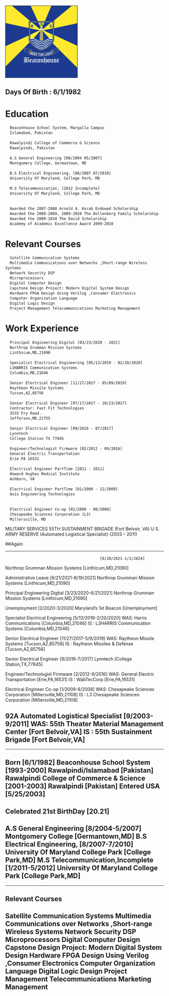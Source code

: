 ![BeaconHouse](https://github.com/zakinder/Resume/blob/main/BeaconHouseSchoolSystem.PNG "BeaconHouse")

## Days Of Birth : 6/1/1982

# Education

      Beaconhouse School System, Margalla Campus 
      Islamabad, Pakistan
      
      Rawalpindi College of Commerce & Science
      Rawalpindi, Pakistan
      
      A.S General Engineering [08/2004 05/2007]
      Montgomery College, Germantown, MD
      
      B.S Electrical Engineering, [08/2007 07/2010]
      University Of Maryland, College Park, MD
      
      M.S Telecommunication, [2012 Incomplete]
      University Of Maryland, College Park, MD


      Awarded the 2007-2008 Arnold A. Korab Endowed Scholarship
      Awarded the 2008-2009, 2009-2010 The Dollenberg Family Scholarship
      Awarded the 2009-2010 The David Scholarship
      Academy of Academic Excellence Award 2009-2010

# Relevant Courses

      Satellite Communication Systems
      Multimedia Communications over Networks ,Short-range Wireless Systems
      Network Security DSP
      Microprocessors
      Digital Computer Design
      Capstone Design Project: Modern Digital System Design
      Hardware FPGA Design Using Verilog ,Consumer Electronics
      Computer Organization Language
      Digital Logic Design
      Project Management Telecommunications Marketing Management


# Work Experience


      Principal Engineering Digital [03/23/2020 - 2021]
      Northrop Grumman Mission Systems
      Linthicum,MD,21090

      Specialist Electrical Engineering [05/13/2019 - 02/20/2020]
      L3HARRIS Communication Systems
      Columbia,MD,21046
      
      Senior Electrical Engineer [11/27/2017 - 05/09/2019]
      Raytheon Missile Systems
      Tucson,AZ,85756
      
      Senior Electrical Engineer [07/17/2017 - 10/23/2017]
      Contractor: Fast Fit Technologies
      3533 Fry Road.
      Jefferson,MD,21755
      
      Senior Electrical Engineer [09/2016 - 07/2017]
      Lynntech
      College Station TX 77845
      
      Engineer/Technologist Firmware [02/2012 - 09/2016]
      General Electric Transportation
      Erie PA 16531
      
      Electrical Engineer PartTime [2011 - 2011]
      Howard Hughes Medical Institute
      Ashburn, VA
      
      Electrical Engineer PartTime [01/2009 - 12/2009]
      Axis Engineering Technologies

      
      Electrical Engineer Co-op [01/2008 - 08/2008]
      Chesapeake Sciences Corporation (L3)
      Millersville, MD

      
MILITARY SERVICES 55TH SUSTAINMENT BRIGADE (Fort Belvoir, VA) 
U S. ARMY RESERVE (Automated Logistical Specialist) (2003 – 2011)


##Again

-------------------------------------------------------------------------
                                              [8/20/2021-1/2/2024]
Northrop Grumman Mission Systems              [Linthicum,MD,21090]

Administrative Leave                          [6/21/2021-8/19/2021]
Northrop Grumman Mission Systems              [Linthicum,MD,21090]

Principal Engineering Digital                 [3/23/2020-6/21/2021]
Northrop Grumman Mission Systems              [Linthicum,MD,21090]

Unemployment                                  [2/2020-3/2020]
Maryland’s 1st Beacon                         [Unemployment]

Specialist Electrical Engineering             [5/13/2019-2/20/2020]
WAS: Harris Communications                    [Columbia,MD,21046]
IS : L3HARRIS Communication Systems           [Columbia,MD,21046]

Senior Electrical Engineer                    [11/27/2017-5/9/2019]
WAS: Raytheon Missile Systems                 [Tucson,AZ,85756]
IS : Raytheon Missiles & Defense              [Tucson,AZ,85756]

Senior Electrical Engineer                    [9/2016-7/2017]
Lynntech                                      [College Station,TX,77845]

Engineer/Technologist Firmware                [2/2012-9/2016]
WAS: General Electric Transportation          [Erie,PA,16531]
IS : WabTecCorp                               [Erie,PA,16531]

Electrical Engineer Co-op                     [1/2008-8/2008]
WAS: Chesapeake Sciences Corporation          [Millersville,MD,21108]
IS : L3 Chesapeake Sciences Corporation       [Millersville,MD,21108]

92A Automated Logistical Specialist           [9/2003-9/2011]
WAS: 55th Theater Material Management Center  [Fort Belvoir,VA]
IS : 55th Sustainment Brigade                 [Fort Belvoir,VA]
-------------------------------------------------------------------------


-------------------------------------------------------------------------
Born                                          [6/1/1982]
Beaconhouse School System                     [1993-2000]
Rawalpindi/Islamabad                          [Pakistan]
Rawalpindi College of Commerce & Science      [2001-2003]
Rawalpindi                                    [Pakistan]
Entered USA                                   [5/25/2003]
-------------------------------------------------------------------------
Celebrated 21st BirthDay                      [20.21]
-------------------------------------------------------------------------
A.S General Engineering                       [8/2004-5/2007]
Montgomery College                            [Germantown,MD] 
B.S Electrical Engineering,                   [8/2007-7/2010]
University Of Maryland College Park           [College Park,MD]
M.S Telecommunication,Incomplete              [1/2011-5/2012]
University Of Maryland College Park           [College Park,MD]
-------------------------------------------------------------------------

-------------------------------------------------------------------------
Relevant Courses
-------------------------------------------------------------------------
Satellite Communication Systems
Multimedia Communications over Networks ,Short-range Wireless Systems
Network Security DSP
Microprocessors
Digital Computer Design
Capstone Design Project: Modern Digital System Design
Hardware FPGA Design Using Verilog ,Consumer Electronics
Computer Organization Language
Digital Logic Design
Project Management Telecommunications Marketing Management
-------------------------------------------------------------------------

